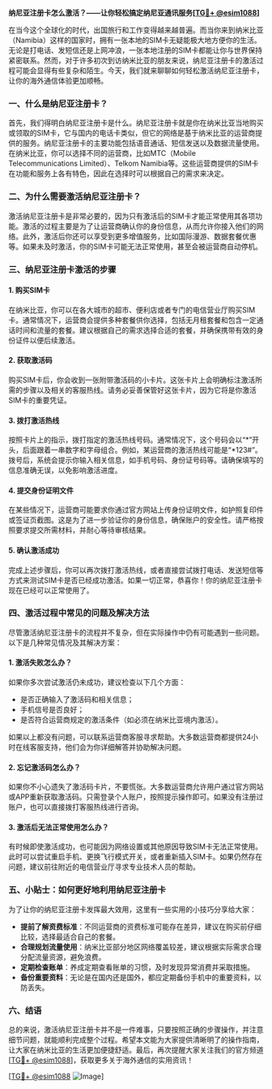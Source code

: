 **纳尼亚注册卡怎么激活？——让你轻松搞定纳尼亚通讯服务[[TG💪+ @esim1088](https://t.me/s/esim1088)]**

在当今这个全球化的时代，出国旅行和工作变得越来越普遍。而当你来到纳米比亚（Namibia）这样的国家时，拥有一张本地的SIM卡无疑能极大地方便你的生活。无论是打电话、发短信还是上网冲浪，一张本地注册的SIM卡都能让你与世界保持紧密联系。然而，对于许多初次到访纳米比亚的朋友来说，纳尼亚注册卡的激活过程可能会显得有些复杂和陌生。今天，我们就来聊聊如何轻松激活纳尼亚注册卡，让你的海外通信体验更加顺畅。

### 一、什么是纳尼亚注册卡？

首先，我们得明白纳尼亚注册卡是什么。纳尼亚注册卡就是你在纳米比亚当地购买或领取的SIM卡，它与国内的电话卡类似，但它的网络是基于纳米比亚的运营商提供的服务。纳尼亚注册卡的主要功能包括语音通话、短信发送以及数据流量使用。在纳米比亚，你可以选择不同的运营商，比如MTC（Mobile Telecommunications Limited）、Telkom Namibia等。这些运营商提供的SIM卡在功能和服务上各有特色，因此在选择时可以根据自己的需求来决定。

### 二、为什么需要激活纳尼亚注册卡？

激活纳尼亚注册卡是非常必要的，因为只有激活后的SIM卡才能正常使用其各项功能。激活的过程主要是为了让运营商确认你的身份信息，从而允许你接入他们的网络。此外，激活后你还可以享受到更多增值服务，比如国际漫游、数据套餐优惠等。如果未及时激活，你的SIM卡可能无法正常使用，甚至会被运营商自动停机。

### 三、纳尼亚注册卡激活的步骤

#### 1. 购买SIM卡
在纳米比亚，你可以在各大城市的超市、便利店或者专门的电信营业厅购买SIM卡。通常情况下，运营商会提供多种套餐供你选择，包括无月租套餐和包含一定通话时间和流量的套餐。建议根据自己的需求选择合适的套餐，并确保携带有效的身份证件以便后续激活。

#### 2. 获取激活码
购买SIM卡后，你会收到一张附带激活码的小卡片。这张卡片上会明确标注激活所需的步骤以及相关的客服热线。请务必妥善保管好这张卡片，因为它将是你激活SIM卡的重要凭证。

#### 3. 拨打激活热线
按照卡片上的指示，拨打指定的激活热线号码。通常情况下，这个号码会以“*”开头，后面跟着一串数字和字母组合。例如，某运营商的激活热线可能是“*123#”。拨号后，系统会提示你输入相关信息，如手机号码、身份证号码等。请确保填写的信息准确无误，以免影响激活进度。

#### 4. 提交身份证明文件
在某些情况下，运营商可能要求你通过官方网站上传身份证明文件，如护照复印件或签证页截图。这是为了进一步验证你的身份信息，确保账户的安全性。请严格按照要求提交所需材料，并耐心等待审核结果。

#### 5. 确认激活成功
完成上述步骤后，你可以再次拨打激活热线，或者直接尝试拨打电话、发送短信等方式来测试SIM卡是否已经成功激活。如果一切正常，恭喜你！你的纳尼亚注册卡现在已经可以正常使用了。

### 四、激活过程中常见的问题及解决方法

尽管激活纳尼亚注册卡的流程并不复杂，但在实际操作中仍有可能遇到一些问题。以下是几种常见情况及其解决方案：

#### 1. 激活失败怎么办？
如果你多次尝试激活仍未成功，建议检查以下几个方面：
- 是否正确输入了激活码和相关信息；
- 手机信号是否良好；
- 是否符合运营商规定的激活条件（如必须在纳米比亚境内激活）。

如果以上都没有问题，可以联系运营商客服寻求帮助。大多数运营商都提供24小时在线客服支持，他们会为你详细解答并协助解决问题。

#### 2. 忘记激活码怎么办？
如果你不小心遗失了激活码卡片，不要慌张。大多数运营商允许用户通过官方网站或APP重新获取激活码。只需登录个人账户，按照提示操作即可。如果没有注册过账户，也可以直接拨打客服热线进行咨询。

#### 3. 激活后无法正常使用怎么办？
有时候即使激活成功，也可能因为网络设置或其他原因导致SIM卡无法正常使用。此时可以尝试重启手机、更换飞行模式开关，或者重新插入SIM卡。如果仍然存在问题，建议前往附近的电信营业厅寻求专业技术人员的帮助。

### 五、小贴士：如何更好地利用纳尼亚注册卡

为了让你的纳尼亚注册卡发挥最大效用，这里有一些实用的小技巧分享给大家：

- **提前了解资费标准**：不同运营商的资费标准可能存在差异，建议在购买前仔细比较，选择最适合自己的套餐。
- **合理规划流量使用**：纳米比亚部分地区网络覆盖较差，建议根据实际需求合理分配流量资源，避免浪费。
- **定期检查账单**：养成定期查看账单的习惯，及时发现异常消费并采取措施。
- **备份重要资料**：无论是在国内还是国外，都应定期备份手机中的重要资料，以防丢失。

### 六、结语

总的来说，激活纳尼亚注册卡并不是一件难事，只要按照正确的步骤操作，并注意细节问题，就能顺利完成整个过程。希望本文能为大家提供清晰明了的操作指南，让大家在纳米比亚的生活更加便捷舒适。最后，再次提醒大家关注我们的官方频道[[TG💪+ @esim1088](https://t.me/s/esim1088)]，获取更多关于海外通信的实用资讯！

[[TG💪+ @esim1088](https://t.me/s/esim1088) ![Image](https://i.postimg.cc/4NQfJmqS/Snipaste-2025-05-13-00-14-12.png)]